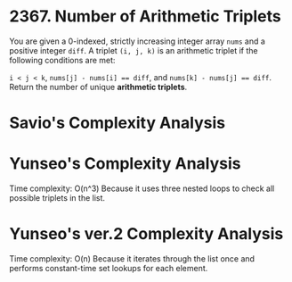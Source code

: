 # 2367. Number of Arithmetic Triplets

You are given a 0-indexed, strictly increasing integer array `nums` and a positive integer `diff`. A triplet `(i, j, k)` is an arithmetic triplet if the following conditions are met:

`i < j < k`,
`nums[j] - nums[i] == diff`, and
`nums[k] - nums[j] == diff`.
Return the number of unique **arithmetic triplets**.

# Savio's Complexity Analysis

# Yunseo's Complexity Analysis
Time complexity: O(n^3) 
Because it uses three nested loops to check all possible triplets in the list.

# Yunseo's ver.2 Complexity Analysis
Time complexity: O(n) 
Because it iterates through the list once and performs constant-time set lookups for each element.